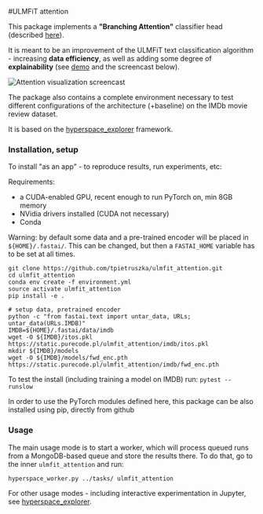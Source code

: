 #ULMFiT attention

This package implements a **"Branching Attention"** classifier head (described [here](https://towardsdatascience.com/explainable-data-efficient-text-classification-888cc7a1af05?source=friends_link&sk=284db458af96fe4f5eee2a0d731384b5%27)).

It is meant to be an improvement of the ULMFiT text classification algorithm - increasing
**data efficiency**, as well as adding some degree of **explainability** (see 
[demo](https://ulmfit.purecode.pl) and the screencast below).

![Attention visualization screencast](https://github.com/tpietruszka/ulmfit_attention/raw/master/docs/figures/screencast.gif)

The package also contains a complete environment necessary to test different 
configurations of the architecture (+baseline) on the IMDb movie review dataset.

It is based on the [hyperspace_explorer](https://github.com/tpietruszka/hyperspace_explorer) 
framework.

### Installation, setup
To install "as an app" - to reproduce results, run experiments, etc:

Requirements: 
- a CUDA-enabled GPU, recent enough to run PyTorch on, min 8GB memory
- NVidia drivers installed (CUDA not necessary) 
- Conda


Warning: by default some data and a pre-trained encoder will be placed in
`${HOME}/.fastai/`. This can be changed, but then a `FASTAI_HOME`
variable has to be set at all times.
  
```shell script
git clone https://github.com/tpietruszka/ulmfit_attention.git
cd ulmfit_attention
conda env create -f environment.yml
source activate ulmfit_attention
pip install -e . 

# setup data, pretrained encoder
python -c "from fastai.text import untar_data, URLs; untar_data(URLs.IMDB)"
IMDB=${HOME}/.fastai/data/imdb
wget -O ${IMDB}/itos.pkl https://static.purecode.pl/ulmfit_attention/imdb/itos.pkl
mkdir ${IMDB}/models
wget -O ${IMDB}/models/fwd_enc.pth https://static.purecode.pl/ulmfit_attention/imdb/fwd_enc.pth
```

To test the install (including training a model on IMDB) run:
 `pytest --runslow`

In order to use the PyTorch modules defined here, this package can be also installed
using pip, directly from github  

### Usage

The main usage mode is to start a worker, which will process queued runs
from a MongoDB-based queue and store the results there. To do that, go to the
inner `ulmfit_attention` and run:

`hyperspace_worker.py ../tasks/ ulmfit_attention`

For other usage modes - including interactive experimentation in Jupyter, see
[hyperspace_explorer](https://github.com/tpietruszka/hyperspace_explorer).



